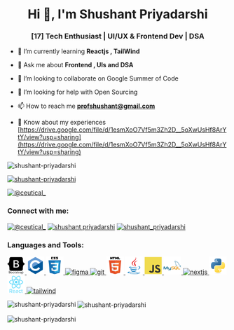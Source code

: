 <h1 align="center">Hi 👋, I'm Shushant Priyadarshi</h1>
<h3 align="center">[17] Tech Enthusiast | UI/UX & Frontend Dev | DSA </h3>

- 🌱 I’m currently learning **Reactjs , TailWind**

- 💬 Ask me about **Frontend , UIs and DSA**
- 👯 I’m looking to collaborate on Google Summer of Code
- 🤝 I’m looking for help with Open Sourcing
- 📫 How to reach me **profshushant@gmail.com**
- 📄 Know about my experiences [https://drive.google.com/file/d/1esmXoO7Vf5m3Zh2D__5oXwUsHf8ArYtY/view?usp=sharing](https://drive.google.com/file/d/1esmXoO7Vf5m3Zh2D__5oXwUsHf8ArYtY/view?usp=sharing)




<p align="left"> <img src="https://komarev.com/ghpvc/?username=shushant-priyadarshi&label=Profile%20views&color=0e75b6&style=flat" alt="shushant-priyadarshi" /> </p>

<p align="left"> <a href="https://github.com/ryo-ma/github-profile-trophy"><img src="https://github-profile-trophy.vercel.app/?username=shushant-priyadarshi" alt="shushant-priyadarshi" /></a> </p>

<p align="left"> <a href="https://twitter.com/@ceutical_" target="blank"><img src="https://img.shields.io/twitter/follow/@ceutical_?logo=twitter&style=for-the-badge" alt="@ceutical_" /></a> </p>


<h3 align="left">Connect with me:</h3>
<p align="left">
<a href="https://twitter.com/@ceutical_" target="blank"><img align="center" src="https://raw.githubusercontent.com/rahuldkjain/github-profile-readme-generator/master/src/images/icons/Social/twitter.svg" alt="@ceutical_" height="30" width="40" /></a>
<a href="https://linkedin.com/in/shushant-priyadarshi" target="blank"><img align="center" src="https://raw.githubusercontent.com/rahuldkjain/github-profile-readme-generator/master/src/images/icons/Social/linked-in-alt.svg" alt="shushant priyadarshi" height="30" width="40" /></a>
<a href="https://instagram.com/shushant_priyadarshi" target="blank"><img align="center" src="https://raw.githubusercontent.com/rahuldkjain/github-profile-readme-generator/master/src/images/icons/Social/instagram.svg" alt="shushant_priyadarshi" height="30" width="40" /></a>
</p>

<h3 align="left">Languages and Tools:</h3>
<p align="left"> <a href="https://getbootstrap.com" target="_blank" rel="noreferrer"> <img src="https://raw.githubusercontent.com/devicons/devicon/master/icons/bootstrap/bootstrap-plain-wordmark.svg" alt="bootstrap" width="40" height="40"/> </a> <a href="https://www.cprogramming.com/" target="_blank" rel="noreferrer"> <img src="https://raw.githubusercontent.com/devicons/devicon/master/icons/c/c-original.svg" alt="c" width="40" height="40"/> </a> <a href="https://www.w3schools.com/css/" target="_blank" rel="noreferrer"> <img src="https://raw.githubusercontent.com/devicons/devicon/master/icons/css3/css3-original-wordmark.svg" alt="css3" width="40" height="40"/> </a> <a href="https://www.figma.com/" target="_blank" rel="noreferrer"> <img src="https://www.vectorlogo.zone/logos/figma/figma-icon.svg" alt="figma" width="40" height="40"/> </a> <a href="https://git-scm.com/" target="_blank" rel="noreferrer"> <img src="https://www.vectorlogo.zone/logos/git-scm/git-scm-icon.svg" alt="git" width="40" height="40"/> </a> <a href="https://www.w3.org/html/" target="_blank" rel="noreferrer"> <img src="https://raw.githubusercontent.com/devicons/devicon/master/icons/html5/html5-original-wordmark.svg" alt="html5" width="40" height="40"/> </a> <a href="https://www.java.com" target="_blank" rel="noreferrer"> <img src="https://raw.githubusercontent.com/devicons/devicon/master/icons/java/java-original.svg" alt="java" width="40" height="40"/> </a> <a href="https://developer.mozilla.org/en-US/docs/Web/JavaScript" target="_blank" rel="noreferrer"> <img src="https://raw.githubusercontent.com/devicons/devicon/master/icons/javascript/javascript-original.svg" alt="javascript" width="40" height="40"/> </a> <a href="https://www.mysql.com/" target="_blank" rel="noreferrer"> <img src="https://raw.githubusercontent.com/devicons/devicon/master/icons/mysql/mysql-original-wordmark.svg" alt="mysql" width="40" height="40"/> </a> <a href="https://nextjs.org/" target="_blank" rel="noreferrer"> <img src="https://cdn.worldvectorlogo.com/logos/nextjs-2.svg" alt="nextjs" width="40" height="40"/> </a> <a href="https://www.python.org" target="_blank" rel="noreferrer"> <img src="https://raw.githubusercontent.com/devicons/devicon/master/icons/python/python-original.svg" alt="python" width="40" height="40"/> </a> <a href="https://reactjs.org/" target="_blank" rel="noreferrer"> <img src="https://raw.githubusercontent.com/devicons/devicon/master/icons/react/react-original-wordmark.svg" alt="react" width="40" height="40"/> </a> <a href="https://tailwindcss.com/" target="_blank" rel="noreferrer"> <img src="https://www.vectorlogo.zone/logos/tailwindcss/tailwindcss-icon.svg" alt="tailwind" width="40" height="40"/> </a> </p>

<p><img align="left" src="https://github-readme-stats.vercel.app/api/top-langs?username=shushant-priyadarshi&show_icons=true&locale=en&layout=compact" alt="shushant-priyadarshi" /></p>

<p>&nbsp;<img align="center" src="https://github-readme-stats.vercel.app/api?username=shushant-priyadarshi&show_icons=true&locale=en" alt="shushant-priyadarshi" /></p>

<p><img align="center" src="https://github-readme-streak-stats.herokuapp.com/?user=shushant-priyadarshi&" alt="shushant-priyadarshi" /></p>

